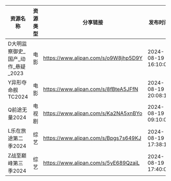 | 资源名称                  | 资源类型 | 分享链接                                 | 发布时间                |
| --------------------- | ---- | ------------------------------------ | ------------------- |
| D大明监察御史_国产_动作_悬疑_2023 | 电影   | https://www.alipan.com/s/o9W8jhp5D9Y | 2024-08-19 16:10:08 |
| Y异形夺命舰TC2024          | 电影   | https://www.alipan.com/s/8fBteA5JFfN | 2024-08-19 20:08:12 |
| Q前途无量2024             | 电视剧  | https://www.alipan.com/s/Ka2NA5xnBYo | 2024-08-19 09:10:08 |
| L乐在旅途第二季2024          | 综艺   | https://www.alipan.com/s/Bpgs7s649KJ | 2024-08-19 17:38:18 |
| Z战至巅峰第三季2024          | 综艺   | https://www.alipan.com/s/5yE689QzaiL | 2024-08-19 17:40:08 |
